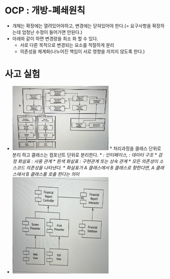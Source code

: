 # OCP : 개방-폐쇄원칙
  
  * 개체는 확장에는 열려있어야하고, 변경에는 닫혀있어야 한다.(= 요구사항을 확장하는데 엄청난 수정이 들어가면 안된다.)
  * 아래와 같이 하면 변경량을 최소 화 할 수 있다.
      * 서로 다른 목적으로 변경되는 요소를 적절하게 분리
      * 의존성을 체계화(나누어진 책임이 서로 영향을 끼치지 않도록 한다.)
      
# 사고 실험
  * <img src="https://github.com/HwangWoonChun/CleanArchitecture/blob/main/clean/image/07/1.png" width = 300 height = 200>
    * 처리과정을 클래스 단위로 분리 하고 클래스는 컴포넌트 단위로 분리한다. 
    * <I> : 인터페이스, <DS> : 데이터 구조
    * 검정 화살표 : 사용 관계
    * 흰색 화살표 : 구현관계 또는 상속 관계
    * 모든 의존성이 소스코드 의존성을 나타낸다.
      * 화살표가 A 클래스에서 B 클래스로 향한다면, A 클래스에서 B 클래스를 호출 한다는 의미

  * <img src="https://github.com/HwangWoonChun/CleanArchitecture/blob/main/clean/image/07/2.png" width = 300 height = 300>
